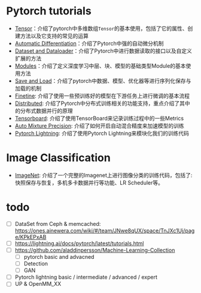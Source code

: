 # Pytorch tutorials

- [Tensor](./01_Tensor.ipynb)：介绍了pytorch中多维数组`Tensor`的基本使用，包括了它的属性、创建方法以及它支持的常见的运算
- [Automatic Differentiation](./02_AutoDiff.ipynb)：介绍了Pytorch中强的自动微分机制
- [Dataset and Dataloader](./03_DataLoading.ipynb)：介绍了Pytorch中进行数据读取的接口以及自定义扩展的方法
- [Modules](./04_Modules.ipynb)：介绍了定义深度学习中层、块、模型的基础类型Module的基本使用方法
- [Save and Load](./05_SaveAndLoad.ipynb)：介绍了pytorch中数据、模型、优化器等进行序列化保存与加载的机制
- [Finetine](./06_Finetune.ipynb): 介绍了使用一些预训练好的模型在下游任务上进行微调的基本流程
- [Distributed](./07_Distributed.ipynb): 介绍了Pytorch中分布式训练相关的功能支持，重点介绍了其中的分布式数据并行的原理
- [Tensorboard](./08_Tensorboard.ipynb): 介绍了使用TensorBoard来记录训练过程中的一些Metrics
- [Auto Mixture Precision](./09_AutoMixPrecision.ipynb): 介绍了如何开启自动混合精度来加速模型的训练
- [Pytorch Lightning](./10_PytorchLightning.ipynb): 介绍了使用Pytorch Lightning来模块化我们的训练代码



# Image Classification

- [ImageNet](./imagenet/README.md): 介绍了一个完整的Imagenet上进行图像分类的训练代码，包括了: 快照保存与恢复，多机多卡数据并行等功能、LR Scheduler等。


# todo

- [ ] DataSet from Ceph & memcached: https://ones.ainewera.com/wiki/#/team/JNwe8qUX/space/TnJXc1Uj/page/KPkEPxAB
- [ ] https://lightning.ai/docs/pytorch/latest/tutorials.html
- [ ] https://github.com/aladdinpersson/Machine-Learning-Collection
    - [ ] pytorch basic and advacned
    - [ ] Detection
    - [ ] GAN
- [ ] Pytorch lightning basic / intermediate / advanced / expert
- [ ] UP & OpenMM_XX
